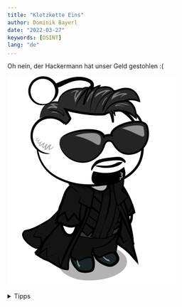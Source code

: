 ```yaml
---
title: "Klotzkette Eins"
author: Dominik Bayerl
date: "2022-03-27"
keywords: [OSINT]
lang: "de"
...
```


Oh nein, der Hackermann hat unser Geld gestohlen :(

![IvanKalashnik](IvanKalashnik.png)

<details>
  <summary>Tipps</summary>
  - Dieses Avatar kommt mir doch bekannt vor ...
</details>
